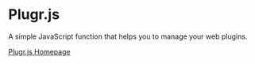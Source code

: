 Plugr.js
========

A simple JavaScript function that helps you to manage your web plugins.

[Plugr.js Homepage](http://lukyvj.github.io/Plugr.js/)
